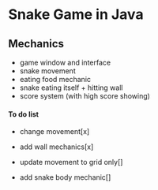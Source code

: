 # Snake Game in Java

## Mechanics

- game window and interface
- snake movement
- eating food mechanic
- snake eating itself + hitting wall
- score system (with high score showing)

#### To do list

- change movement[x]
- add wall mechanics[x]
- update movement to grid only[]


- add snake body mechanic[]

